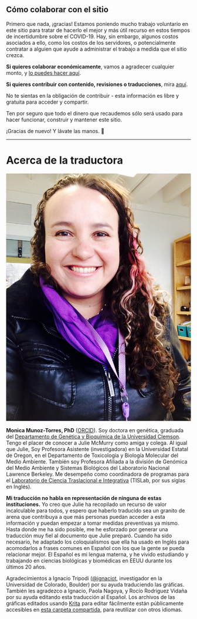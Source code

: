 ## Cómo colaborar con el sitio

Primero que nada, ¡gracias! Estamos poniendo mucho trabajo voluntario en este sitio para tratar de hacerlo el mejor y más útil recurso en estos tiempos de incertidumbre sobre el COVID-19. Hay, sin embargo, algunos costos asociados a ello, como los costos de los servidores, o potencialmente contratar a alguien que ayude a administrar el trabajo a medida que el sitio crezca.

**Si quieres colaborar económicamente**, vamos a agradecer cualquier monto, y [lo puedes hacer aquí](https://opencollective.com/flattenthecurve).

**Si quieres contribuir con contenido, revisiones o traducciones**, mira [aquí](https://github.com/flattenthecurve/guide/#how-to-contribute).

No te sientas en la obligación de contribuir - esta información es libre y gratuita para acceder y compartir.

Ten por seguro que todo el dinero que recaudemos sólo será usado para hacer funcionar, construir y mantener este sitio.

¡Gracias de nuevo! Y lávate las manos. 🙂

----

# Acerca de la traductora

![Retrato de Monica Munoz-Torres](images/es/Munoz-Torres.jpg)

**Monica Munoz-Torres, PhD** ([ORCID](https://orcid.org/0000-0001-8430-6039)). Soy doctora en genética, graduada del [Departamento de Genética y Bioquímica de la Universidad Clemson](https://www.clemson.edu/science/departments/genetics-biochemistry/). Tengo el placer de conocer a Julie McMurry como amiga y colega. Al igual que Julie, Soy Profesora Asistente (investigadora) en la Universidad Estatal de Oregon, en el Departamento de Toxicología y Biología Molecular del Medio Ambiente. También soy Profesora Afiliada a la división de Genómica del Medio Ambiente y Sistemas Biológicos del Laboratorio Nacional Lawrence Berkeley. Me desempeño como coordinadora de programas para el [Laboratorio de Ciencia Traslacional e Integrativa](http://tislab.org) (TISLab, por sus siglas en Inglés). 

**Mi traducción no habla en representación de ninguna de estas instituciones.** Yo creo que Julie ha recopilado un recurso de valor incalculable para todos, y espero que haberlo traducido sea un granito de arena que contribuya a que más personas puedan acceder a esta información y puedan empezar a tomar medidas preventivas ya mismo. 
Hasta donde me ha sido posible, me he esforzado por generar una traducción muy fiel al documento que Julie preparó. Cuando ha sido necesario, he adaptado los coloquialismos que ella ha usado en Inglés para acomodarlos a frases comunes en Español con los que la gente se pueda relacionar mejor. El Español es mi lengua materna, y he vivido estudiando y trabajando en ciencias biológicas y biomédicas en EEUU durante los últimos 20 años.

Agradecimientos a Ignacio Tripodi ([@ignaciot](https://twitter.com/ignaciot), investigador en la Universidad de Colorado, Boulder) por su ayuda traduciendo las gráficas. También les agradezco a Ignacio, Paola Nagoya, y Rocío Rodriguez Vidaña por su ayuda editando esta traducción al Español. Los archivos de las gráficas editados usando [Krita](https://krita.org/es/#) para editar fácilmente están públicamente accesibles en [esta carpeta compartida](https://t.co/pQF2NTsq6J?amp=1), para reutilizar con otros idiomas. 
